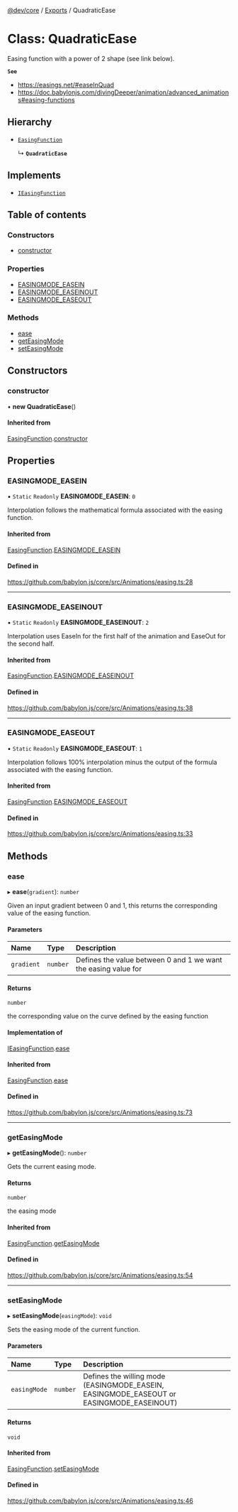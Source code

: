 [@dev/core](../README.md) / [Exports](../modules.md) / QuadraticEase

# Class: QuadraticEase

Easing function with a power of 2 shape (see link below).

**`See`**

 - https://easings.net/#easeInQuad
 - https://doc.babylonjs.com/divingDeeper/animation/advanced_animations#easing-functions

## Hierarchy

- [`EasingFunction`](EasingFunction.md)

  ↳ **`QuadraticEase`**

## Implements

- [`IEasingFunction`](../interfaces/IEasingFunction.md)

## Table of contents

### Constructors

- [constructor](QuadraticEase.md#constructor)

### Properties

- [EASINGMODE\_EASEIN](QuadraticEase.md#easingmode_easein)
- [EASINGMODE\_EASEINOUT](QuadraticEase.md#easingmode_easeinout)
- [EASINGMODE\_EASEOUT](QuadraticEase.md#easingmode_easeout)

### Methods

- [ease](QuadraticEase.md#ease)
- [getEasingMode](QuadraticEase.md#geteasingmode)
- [setEasingMode](QuadraticEase.md#seteasingmode)

## Constructors

### constructor

• **new QuadraticEase**()

#### Inherited from

[EasingFunction](EasingFunction.md).[constructor](EasingFunction.md#constructor)

## Properties

### EASINGMODE\_EASEIN

▪ `Static` `Readonly` **EASINGMODE\_EASEIN**: ``0``

Interpolation follows the mathematical formula associated with the easing function.

#### Inherited from

[EasingFunction](EasingFunction.md).[EASINGMODE_EASEIN](EasingFunction.md#easingmode_easein)

#### Defined in

https://github.com/babylon.js/core/src/Animations/easing.ts:28

___

### EASINGMODE\_EASEINOUT

▪ `Static` `Readonly` **EASINGMODE\_EASEINOUT**: ``2``

Interpolation uses EaseIn for the first half of the animation and EaseOut for the second half.

#### Inherited from

[EasingFunction](EasingFunction.md).[EASINGMODE_EASEINOUT](EasingFunction.md#easingmode_easeinout)

#### Defined in

https://github.com/babylon.js/core/src/Animations/easing.ts:38

___

### EASINGMODE\_EASEOUT

▪ `Static` `Readonly` **EASINGMODE\_EASEOUT**: ``1``

Interpolation follows 100% interpolation minus the output of the formula associated with the easing function.

#### Inherited from

[EasingFunction](EasingFunction.md).[EASINGMODE_EASEOUT](EasingFunction.md#easingmode_easeout)

#### Defined in

https://github.com/babylon.js/core/src/Animations/easing.ts:33

## Methods

### ease

▸ **ease**(`gradient`): `number`

Given an input gradient between 0 and 1, this returns the corresponding value
of the easing function.

#### Parameters

| Name | Type | Description |
| :------ | :------ | :------ |
| `gradient` | `number` | Defines the value between 0 and 1 we want the easing value for |

#### Returns

`number`

the corresponding value on the curve defined by the easing function

#### Implementation of

[IEasingFunction](../interfaces/IEasingFunction.md).[ease](../interfaces/IEasingFunction.md#ease)

#### Inherited from

[EasingFunction](EasingFunction.md).[ease](EasingFunction.md#ease)

#### Defined in

https://github.com/babylon.js/core/src/Animations/easing.ts:73

___

### getEasingMode

▸ **getEasingMode**(): `number`

Gets the current easing mode.

#### Returns

`number`

the easing mode

#### Inherited from

[EasingFunction](EasingFunction.md).[getEasingMode](EasingFunction.md#geteasingmode)

#### Defined in

https://github.com/babylon.js/core/src/Animations/easing.ts:54

___

### setEasingMode

▸ **setEasingMode**(`easingMode`): `void`

Sets the easing mode of the current function.

#### Parameters

| Name | Type | Description |
| :------ | :------ | :------ |
| `easingMode` | `number` | Defines the willing mode (EASINGMODE_EASEIN, EASINGMODE_EASEOUT or EASINGMODE_EASEINOUT) |

#### Returns

`void`

#### Inherited from

[EasingFunction](EasingFunction.md).[setEasingMode](EasingFunction.md#seteasingmode)

#### Defined in

https://github.com/babylon.js/core/src/Animations/easing.ts:46
